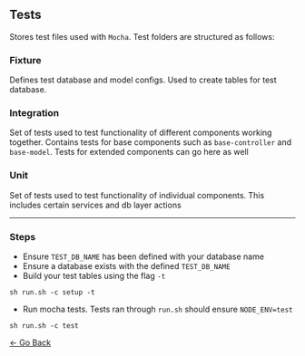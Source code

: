 ## Tests
Stores test files used with `Mocha`. Test folders are structured as follows:

### Fixture
Defines test database and model configs. Used to create tables for test database.

### Integration
Set of tests used to test functionality of different components working together. Contains tests for base components such as `base-controller` and `base-model`. Tests for extended components can go here as well

### Unit
Set of tests used to test functionality of individual components. This includes certain services and db layer actions

---

### Steps
* Ensure `TEST_DB_NAME` has been defined with your database name
* Ensure a database exists with the defined `TEST_DB_NAME`
* Build your test tables using the flag `-t`
```
sh run.sh -c setup -t
```
* Run mocha tests. Tests ran through `run.sh` should ensure `NODE_ENV=test`
```
sh run.sh -c test
```

[&larr; Go Back](../README.md)
